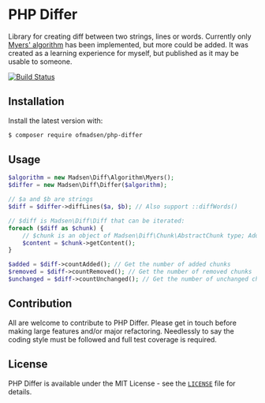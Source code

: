 # PHP Differ
Library for creating diff between two strings, lines or words. Currently only [Myers' algorithm](http://www.xmailserver.org/diff2.pdf) has been implemented, but more could be added. It was created as a learning experience for myself, but published as it may be usable to someone.

[![Build Status](https://travis-ci.org/ofmadsen/php-differ.svg?branch=master)](https://travis-ci.org/ofmadsen/php-differ)

## Installation
Install the latest version with:

```bash
$ composer require ofmadsen/php-differ
```

## Usage
```php
$algorithm = new Madsen\Diff\Algorithm\Myers();
$differ = new Madsen\Diff\Differ($algorithm);

// $a and $b are strings
$diff = $differ->diffLines($a, $b); // Also support ::diffWords()

// $diff is Madsen\Diff\Diff that can be iterated:
foreach ($diff as $chunk) {
    // $chunk is an object of Madsen\Diff\Chunk\AbstractChunk type; AddedChunk, RemovedChunk or UnchangedChunk
    $content = $chunk->getContent();
}

$added = $diff->countAdded(); // Get the number of added chunks
$removed = $diff->countRemoved(); // Get the number of removed chunks
$unchanged = $diff->countUnchanged(); // Get the number of unchanged chunks
```

## Contribution
All are welcome to contribute to PHP Differ. Please get in touch before making large features and/or major refactoring. Needlessly to say the coding style must be followed and full test coverage is required.

## License
PHP Differ is available under the MIT License - see the [`LICENSE`](LICENSE) file for details.